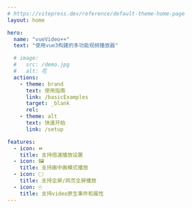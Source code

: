 ```yaml
---
# https://vitepress.dev/reference/default-theme-home-page
layout: home

hero:
  name: "vueVideo++"
  text: "使用vue3构建的多功能视频播放器"

  # image:
  #   src: /demo.jpg
  #   alt: 花
  actions:
    - theme: brand
      text: 使用指南
      link: /basicExamples
      target: _blank
      rel:
    - theme: alt
      text: 快速开始
      link: /setup

features:
  - icon: ⏩
    title: 支持倍速播放设置
  - icon: 🖼
    title: 支持画中画模式播放
  - icon: 🖵
    title: 支持全屏/网页全屏播放
  - icon: 🖱
    title: 支持video原生事件和属性
---
```

